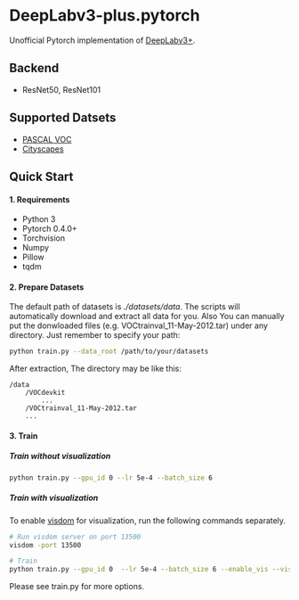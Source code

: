 # DeepLabv3-plus.pytorch

Unofficial Pytorch implementation of [DeepLabv3+](https://arxiv.org/abs/1802.02611).

## Backend
* ResNet50, ResNet101  


## Supported Datsets
* [PASCAL VOC](http://host.robots.ox.ac.uk/pascal/VOC/)
* [Cityscapes](https://www.cityscapes-dataset.com) 

## Quick Start
#### 1. Requirements
* Python 3
* Pytorch 0.4.0+
* Torchvision
* Numpy
* Pillow
* tqdm

#### 2. Prepare Datasets

The default path of datasets is *./datasets/data*. The scripts will automatically download and extract all data for you. Also You can manually put the donwloaded files (e.g. VOCtrainval_11-May-2012.tar) under any directory. Just remember to specify your path:
```bash
python train.py --data_root /path/to/your/datasets
```

After extraction, The directory may be like this:  
```
/data
    /VOCdevkit  
        ...
    /VOCtrainval_11-May-2012.tar
    ...
```

#### 3. Train
##### Train without visualization
```bash
python train.py --gpu_id 0 --lr 5e-4 --batch_size 6 
```

##### Train with visualization
To enable [visdom]((https://github.com/facebookresearch/visdom)) for visualization, run the following commands separately.
```bash
# Run visdom server on port 13500
visdom -port 13500

# Train
python train.py --gpu_id 0  --lr 5e-4 --batch_size 6 --enable_vis --vis_env deeplab --vis_port 13500
```
Please see train.py for more options.

